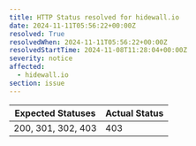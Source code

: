 ```yaml
---
title: HTTP Status resolved for hidewall.io
date: 2024-11-11T05:56:22+00:00Z
resolved: True
resolvedWhen: 2024-11-11T05:56:22+00:00Z
resolvedStartTime: 2024-11-08T11:28:04+00:00Z
severity: notice
affected:
  - hidewall.io
section: issue
---
```


| Expected Statuses | Actual Status  |
|-------------------|----------------|
| 200, 301, 302, 403 | 403 |
